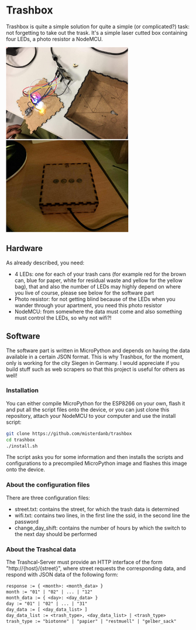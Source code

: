 # Trashbox

Trashbox is quite a simple solution for quite a simple (or complicated?) task: not forgetting to take out the trask.
It's a simple laser cutted box containing four LEDs, a photo resistor a NodeMCU.

<img src="photos/trashbox_open.jpg" height="250">
<img src="photos/trashbox_closed.jpg" height="250">

## Hardware

As already described, you need:

* 4 LEDs: one for each of your trash cans (for example red for the brown can, blue for paper, white for residual waste and yellow for the yellow bag), that and also the number of LEDs may highly depend on where you live of course, please see below for the software part
* Photo resistor: for not getting blind because of the LEDs when you wander through your apartment, you need this photo resistor
* NodeMCU: from somewhere the data must come and also something must control the LEDs, so why not wifi?!

## Software

The software part is written in MicroPython and depends on having the data available in a certain JSON format. This is why Trashbox, for the moment, only is working for the city Siegen in Germany. I would appreciate if you build stuff such as web scrapers so that this project is useful for others as well!

### Installation

You can either compile MicroPython for the ESP8266 on your own, flash it and put all the script files onto the device, or you can just clone this repository, attach your NodeMCU to your computer and use the install script:

~~~ bash
git clone https://github.com/misterdanb/trashbox
cd trashbox
./install.sh
~~~

The script asks you for some information and then installs the scripts and configurations to a precompiled MicroPython image and flashes this image onto the device.

### About the configuration files

There are three configuration files:

* street.txt: contains the street, for which the trash data is determined
* wifi.txt: contains two lines, in the first line the ssid, in the second line the password
* change_day_shift: contains the number of hours by which the switch to the next day should be performed

### About the Trashcal data

The Trashcal-Server must provide an HTTP interface of the form "http://{host}/{street}", where street requests the corresponding data, and respond with JSON data of the following form:

~~~ bnf
response := { <month>: <month_data> }
month := "01" | "02" | ... | "12"
month_data := { <day>: <day_data> }
day := "01" | "02" | ... | "31"
day_data := [ <day_data_list> ]
day_data_list := <trash_type>, <day_data_list> | <trash_type>
trash_type := "biotonne" | "papier" | "restmuell" | "gelber_sack"
~~~
